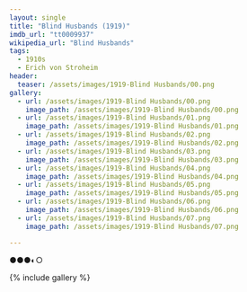 ```yaml
---
layout: single
title: "Blind Husbands (1919)"
imdb_url: "tt0009937"
wikipedia_url: "Blind Husbands"
tags:
  - 1910s 
  - Erich von Stroheim
header:
  teaser: /assets/images/1919-Blind Husbands/00.png
gallery:
  - url: /assets/images/1919-Blind Husbands/00.png
    image_path: /assets/images/1919-Blind Husbands/00.png  
  - url: /assets/images/1919-Blind Husbands/01.png
    image_path: /assets/images/1919-Blind Husbands/01.png
  - url: /assets/images/1919-Blind Husbands/02.png
    image_path: /assets/images/1919-Blind Husbands/02.png
  - url: /assets/images/1919-Blind Husbands/03.png
    image_path: /assets/images/1919-Blind Husbands/03.png
  - url: /assets/images/1919-Blind Husbands/04.png
    image_path: /assets/images/1919-Blind Husbands/04.png
  - url: /assets/images/1919-Blind Husbands/05.png
    image_path: /assets/images/1919-Blind Husbands/05.png
  - url: /assets/images/1919-Blind Husbands/06.png
    image_path: /assets/images/1919-Blind Husbands/06.png
  - url: /assets/images/1919-Blind Husbands/07.png
    image_path: /assets/images/1919-Blind Husbands/07.png

---
```

●●●◐○

{% include gallery %}
